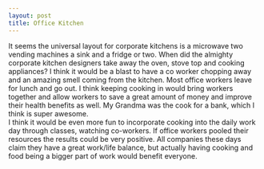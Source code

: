 ```yaml
---
layout: post
title: Office Kitchen
---
```

It seems the universal layout for corporate kitchens is a microwave two vending machines a sink and a fridge or two.  When did the almighty 
corporate kitchen designers take away the oven, stove top and cooking appliances?  I think it would be a blast to have a co worker chopping away
and an amazing smell coming from the kitchen.  Most office workers leave for lunch and go out.  I think keeping cooking in would bring workers together
and allow workers to save a great amount of money and improve their health benefits as well.  My Grandma was the cook for a bank, which I think is super awesome.  
I think it would be even more fun to incorporate cooking into the daily work day through classes, watching co-workers.  If office workers pooled their resources
the results could be very positive.  All companies these days claim they have a great work/life balance, but actually having cooking and food being a bigger part of 
work would benefit everyone.
